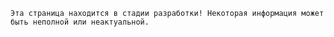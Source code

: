 ```admonish warning "В процессе"
Эта страница находится в стадии разработки! Некоторая информация может быть неполной или неактуальной.
```